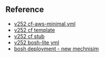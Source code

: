 ## Reference

- [v252 cf-aws-minimal.yml](https://github.com/cloudfoundry/cf-release/blob/v252/example_manifests/minimal-aws.yml)
- [v252 cf template](https://github.com/cloudfoundry/cf-release/blob/v252/templates/cf.yml) 
- [v252 cf stub](https://github.com/cloudfoundry/cf-release/blob/v252/spec/fixtures/aws/cf-stub.yml)
- [v252 bosh-lite yml]()
- [bosh deployment - new mechnisim](https://github.com/cloudfoundry/bosh-deployment)
